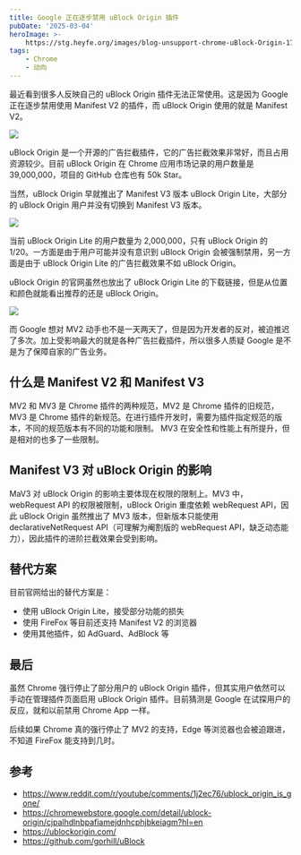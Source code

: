 ```yaml
---
title: Google 正在逐步禁用 uBlock Origin 插件
pubDate: '2025-03-04'
heroImage: >-
    https://stg.heyfe.org/images/blog-unsupport-chrome-uBlock-Origin-1741054993098.png
tags:
    - Chrome
    - 动向
---
```


最近看到很多人反映自己的 uBlock Origin 插件无法正常使用。这是因为 Google 正在逐步禁用使用 Manifest V2 的插件，而 uBlock Origin 使用的就是 Manifest V2。

![](https://stg.heyfe.org/images/blog-unsupport-chrome-uBlock-Origin-1741052952885.png)

uBlock Origin 是一个开源的广告拦截插件，它的广告拦截效果非常好，而且占用资源较少。目前 uBlock Origin 在 Chrome 应用市场记录的用户数量是 39,000,000，项目的 GitHub 仓库也有 50k Star。

当然，uBlock Origin 早就推出了 Manifest V3 版本 uBlock Origin Lite，大部分的 uBlock Origin 用户并没有切换到 Manifest V3 版本。

![](https://stg.heyfe.org/images/blog-unsupport-chrome-uBlock-Origin-1741053316956.png)

当前 uBlock Origin Lite 的用户数量为 2,000,000，只有 uBlock Origin 的 1/20。一方面是由于用户可能并没有意识到 uBlock Origin 会被强制禁用，另一方面是由于 uBlock Origin Lite 的广告拦截效果不如 uBlock Origin。

uBlock Origin 的官网虽然也放出了 uBlock Origin Lite 的下载链接，但是从位置和颜色就能看出推荐的还是 uBlock Origin。

![](https://stg.heyfe.org/images/blog-unsupport-chrome-uBlock-Origin-1741054944501.png)

而 Google 想对 MV2 动手也不是一天两天了，但是因为开发者的反对，被迫推迟了多次。加上受影响最大的就是各种广告拦截插件，所以很多人质疑 Google 是不是为了保障自家的广告业务。

## 什么是 Manifest V2 和 Manifest V3

MV2 和 MV3 是 Chrome 插件的两种规范，MV2 是 Chrome 插件的旧规范，MV3 是 Chrome 插件的新规范。在进行插件开发时，需要为插件指定规范的版本，不同的规范版本有不同的功能和限制。 MV3 在安全性和性能上有所提升，但是相对的也多了一些限制。

## Manifest V3 对 uBlock Origin 的影响

MaV3 对 uBlock Origin 的影响主要体现在权限的限制上。MV3 中，webRequest API 的权限被限制，uBlock Origin 重度依赖 webRequest API，因此 uBlock Origin 虽然推出了 MV3 版本，但新版本只能使用 declarativeNetRequest API（可理解为阉割版的 webRequest API，缺乏动态能力），因此插件的进阶拦截效果会受到影响。

## 替代方案

目前官网给出的替代方案是：

-   使用 uBlock Origin Lite，接受部分功能的损失
-   使用 FireFox 等目前还支持 Manifest V2 的浏览器
-   使用其他插件，如 AdGuard、AdBlock 等

## 最后

虽然 Chrome 强行停止了部分用户的 uBlock Origin 插件，但其实用户依然可以手动在管理插件页面启用 uBlock Origin 插件。目前猜测是 Google 在试探用户的反应，就和以前禁用 Chrome App 一样。

后续如果 Chrome 真的强行停止了 MV2 的支持，Edge 等浏览器也会被迫跟进，不知道 FireFox 能支持到几时。

## 参考

-   https://www.reddit.com/r/youtube/comments/1j2ec76/ublock_origin_is_gone/
-   https://chromewebstore.google.com/detail/ublock-origin/cjpalhdlnbpafiamejdnhcphjbkeiagm?hl=en
-   https://ublockorigin.com/
-   https://github.com/gorhill/uBlock